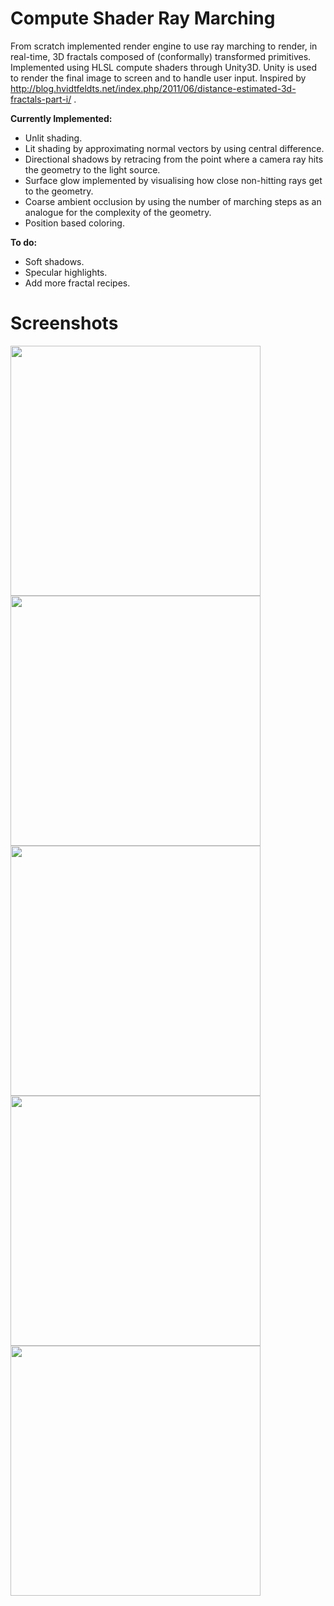 # Compute Shader Ray Marching
From scratch implemented render engine to use ray marching to render, in real-time, 3D fractals composed of (conformally) transformed primitives. Implemented using HLSL compute shaders through Unity3D. Unity is used to render the final image to screen and to handle user input. Inspired by http://blog.hvidtfeldts.net/index.php/2011/06/distance-estimated-3d-fractals-part-i/ .

**Currently Implemented:**
- Unlit shading.
- Lit shading by approximating normal vectors by using central difference.
- Directional shadows by retracing from the point where a camera ray hits the geometry to the light source.
- Surface glow implemented by visualising how close non-hitting rays get to the geometry.
- Coarse ambient occlusion by using the number of marching steps as an analogue for the complexity of the geometry.
- Position based coloring.

**To do:**
- Soft shadows.
- Specular highlights.
- Add more fractal recipes.

# Screenshots


<img src="https://raw.github.com/akoreman/WIP-Compute-Shader-Ray-Marching/main/images/Shadows.PNG" width="400">  

<img src="https://raw.github.com/akoreman/WIP-Compute-Shader-Ray-Marching/main/images/Shadows2.PNG" width="400"> 

<img src="https://raw.github.com/akoreman/WIP-Compute-Shader-Ray-Marching/main/images/Diffuse.PNG" width="400">

<img src="https://raw.github.com/akoreman/WIP-Compute-Shader-Ray-Marching/main/images/Tetra.PNG" width="400">  

<img src="https://raw.github.com/akoreman/WIP-Compute-Shader-Ray-Marching/main/images/coloring.PNG" width="400">  

